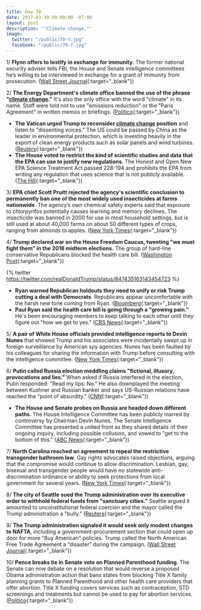 ```yaml
---
title: Day 70
date: 2017-03-30 00:00:00 -07:00
layout: post
description: '"Climate change."'
image:
  twitter: "/public/70-t.jpg"
  facebook: "/public/70-f.jpg"
---
```


1/ **Flynn offers to testify in exchange for immunity**. The former national security adviser tells FBI, the House and Senate intelligence committees he’s willing to be interviewed in exchange for a grant of immunity from prosecution. ([Wall Street Journal](https://www.wsj.com/articles/mike-flynn-offers-to-testify-in-exchange-for-immunity-1490912959){:target="_blank"})

2/ **The Energy Department's climate office banned the use of the phrase "<a href="{{ site.baseurl }}/trump-epa/">climate change</a>."** It's also the only office with the word "climate" in its name. Staff were told not to use "emissions reduction" or the "Paris Agreement" in written memos or briefings. ([Politico](https://secure.politico.com/story/2017/03/energy-department-climate-change-phrases-banned-236655){:target="_blank"})

* **The Vatican urged Trump to reconsider <a href="{{ site.baseurl }}/trump-epa/">climate change</a> position** and listen to "dissenting voices." The US could be passed by China as the leader in environmental protection, which is investing heavily in the export of clean energy products such as solar panels and wind turbines. ([Reuters](http://www.reuters.com/article/us-climatechange-trump-vatican-idUSKBN1711TV){:target="_blank"})
* **The House voted to restrict the kind of scientific studies and data that the EPA can use to justify new regulations**. The Honest and Open New EPA Science Treatment Act passed 228-194 and prohibits the EPA from writing any regulation that uses science that is not publicly available. ([The Hill](http://thehill.com/policy/energy-environment/326380-house-votes-to-restrict-epas-use-of-science){:target="_blank"})

3/ **EPA chief Scott Pruitt rejected the agency's scientific conclusion to permanently ban one of the most widely used insecticides at farms nationwide**. The agency’s own chemical safety experts said that exposure to chlorpyrifos potentially causes learning and memory declines. The insecticide was banned in 2000 for use in most household settings, but is still used at about 40,000 farms on about 50 different types of crops, ranging from almonds to apples. ([New York Times](https://www.nytimes.com/2017/03/29/us/politics/epa-insecticide-chlorpyrifos.html){:target="_blank"})

4/ **Trump declared war on the House Freedom Caucus, tweeting "we must fight them” in the 2018 midterm elections.** The group of hard-line conservative Republicans blocked the health care bill. ([Washington Post](https://www.washingtonpost.com/news/post-politics/wp/2017/03/30/trump-says-we-must-fight-hard-line-conservative-freedom-caucus-in-2018-midterm-elections/){:target="_blank"})

{% twitter https://twitter.com/realDonaldTrump/status/847435163143454723 %}

* **Ryan warned Republican holdouts they need to unify or risk Trump cutting a deal with Democrats**. Republicans appear uncomfortable with the harsh new tone coming from Ryan. ([Bloomberg](https://www.bloomberg.com/politics/articles/2017-03-30/ryan-wary-of-trump-deal-with-democrats-if-gop-fails-on-obamacare){:target="_blank"})
* **Paul Ryan said the health care bill is going through a "growing pain."** He's been encouraging members to keep talking to each other until they figure out "how we get to yes." ([CBS News](http://www.cbsnews.com/news/paul-ryan-on-house-intel-chairman-devin-nunes-trump-russia-gop-health-care/){:target="_blank"})

5/ **A pair of White House officials provided intelligence reports to Devin Nunes** that showed Trump and his associates were incidentally swept up in foreign surveillance by American spy agencies. Nunes has been faulted by his colleagues for sharing the information with Trump before consulting with the intelligence committee. ([New York Times](https://www.nytimes.com/2017/03/30/us/politics/devin-nunes-intelligence-reports.html){:target="_blank"})

6/ **Putin called Russia election meddling claims "fictional, illusory, provocations and lies."**  When asked if Russia interfered in the election, Putin responded: "Read my lips: No." He also downplayed the meeting between Kushner and Russian banker and says US-Russian relations have reached the "point of absurdity." ([CNN](http://edition.cnn.com/2017/03/30/politics/putin-russia-us-election-denial/index.html){:target="_blank"})

* **The House and Senate probes on Russia are headed down different paths**. The House Intelligence Committee has been publicly marred by controversy by Chairman Devin Nunes. The Senate Intelligence Committee has presented a united front as they shared details of their ongoing inquiry, including possible collusion, and vowed to "get to the bottom of this." ([ABC News](http://abcnews.go.com/Politics/house-senate-russia-probes-headed-paths/story?id=46454962){:target="_blank"})

7/ **North Carolina reached an agreement to repeal the restrictive transgender bathroom law**. Gay rights advocates raised objections, arguing that the compromise would continue to allow discrimination. Lesbian, gay, bisexual and transgender people would have no statewide anti-discrimination ordinance or ability to seek protections from local government for several years. ([New York Times](https://www.nytimes.com/2017/03/29/us/north-carolina-lawmakers-reach-deal-to-repeal-so-called-bathroom-bill.html){:target="_blank"})

8/ **The city of Seattle sued the Trump administration over its executive order to withhold federal funds from "sanctuary cities."** Seattle argued it amounted to unconstitutional federal coercion and the mayor called the Trump administration a "bully." ([Reuters](http://www.reuters.com/article/us-usa-immigration-sanctuary-seattle-idUSKBN17039B){:target="_blank"})

9/ **The Trump administration signaled it would seek only modest changes to NAFTA**, including a government-procurement section that could open up door for more "Buy American" policies. Trump called the North American Free Trade Agreement a “disaster” during the campaign. ([Wall Street Journal](https://www.wsj.com/articles/trump-administration-signals-it-would-seek-mostly-modest-changes-to-nafta-1490842268){:target="_blank"})

10/ **Pence breaks tie in Senate vote on Planned Parenthood funding**. The Senate can now debate on a resolution that would reverse a proposed Obama administration action that bans states from blocking Title X family planning grants to Planned Parenthood and other health care providers that offer abortion. Title X funding covers services such as contraception, STD screenings and treatments but cannot be used to pay for abortion services. ([Politico](https://secure.politico.com/story/2017/03/mike-pence-johnny-isakson-planned-parenthood-vote-senate-236702){:target="_blank"})